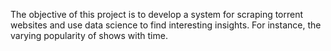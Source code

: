 The objective of this project is to develop a system for  scraping torrent websites and use data science to find interesting insights. For instance, the varying popularity of shows with time.
